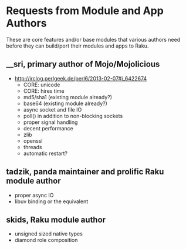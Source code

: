 # Requests from Module and App Authors

These are core features and/or base modules that various authors need
before they can build/port their modules and apps to Raku.


## __sri, primary author of Mojo/Mojolicious

* http://irclog.perlgeek.de/perl6/2013-02-07#i_6422674
  + CORE: unicode
  + CORE: hires time
  + md5/sha1 (existing module already?)
  + base64 (existing module already?)
  + async socket and file IO
  + poll() in addition to non-blocking sockets
  + proper signal handling
  + decent performance
  + zlib
  + openssl
  + threads
  + automatic restart?


## tadzik, panda maintainer and prolific Raku module author

* proper async IO
* libuv binding or the equivalent


## skids, Raku module author

* unsigned sized native types
* diamond role composition
